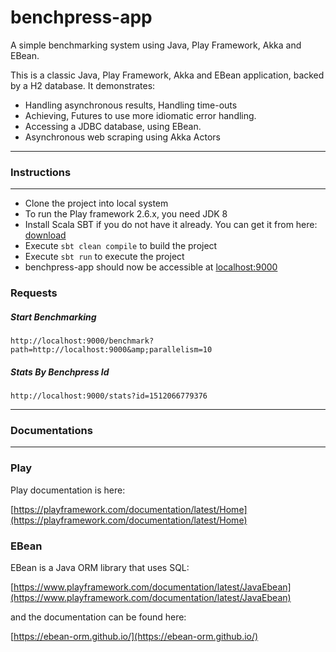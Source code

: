 # benchpress-app
A simple benchmarking system using Java, Play Framework, Akka and EBean.

This is a classic Java, Play Framework, Akka and EBean application, backed by a H2 database. It demonstrates:
- Handling asynchronous results, Handling time-outs
- Achieving, Futures to use more idiomatic error handling.
- Accessing a JDBC database, using EBean.
- Asynchronous web scraping using Akka Actors

-----------------------------------------------------------------------
### Instructions
-----------------------------------------------------------------------
* Clone the project into local system
* To run the Play framework 2.6.x, you need JDK 8
* Install Scala SBT if you do not have it already. You can get it from here: [download](http://www.scala-sbt.org/download.html)
* Execute `sbt clean compile` to build the project
* Execute `sbt run` to execute the project
* benchpress-app should now be accessible at [localhost:9000](http://localhost:9000/)

### Requests

##### Start Benchmarking
```
http://localhost:9000/benchmark?path=http://localhost:9000&amp;parallelism=10
```

##### Stats By Benchpress Id
```
http://localhost:9000/stats?id=1512066779376
```

-----------------------------------------------------------------------
### Documentations
-----------------------------------------------------------------------

### Play

Play documentation is here:

[https://playframework.com/documentation/latest/Home](https://playframework.com/documentation/latest/Home)

### EBean

EBean is a Java ORM library that uses SQL:

[https://www.playframework.com/documentation/latest/JavaEbean](https://www.playframework.com/documentation/latest/JavaEbean)

and the documentation can be found here:

[https://ebean-orm.github.io/](https://ebean-orm.github.io/)
